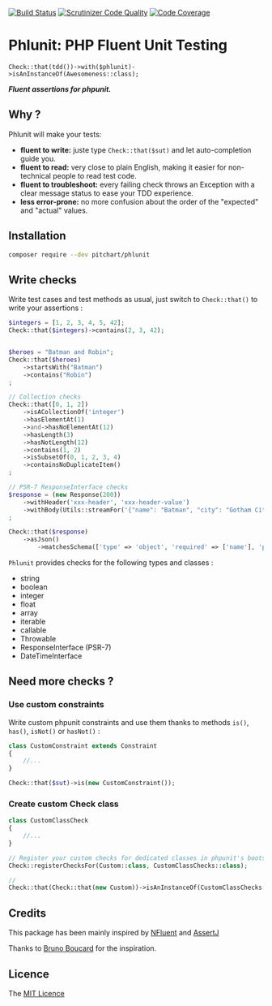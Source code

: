 [![Build Status](https://travis-ci.com/pitchart/phlunit.svg?branch=master)](https://travis-ci.com/pitchart/phlunit)
[![Scrutinizer Code Quality](https://scrutinizer-ci.com/g/pitchart/phlunit/badges/quality-score.png?b=master)](https://scrutinizer-ci.com/g/pitchart/phlunit/?branch=master)
[![Code Coverage](https://scrutinizer-ci.com/g/pitchart/phlunit/badges/coverage.png?b=master)](https://scrutinizer-ci.com/g/pitchart/phlunit/?branch=master)

# Phlunit: PHP Fluent Unit Testing

`Check::that(tdd())->with($phlunit)->isAnInstanceOf(Awesomeness::class);`

__*Fluent assertions for phpunit.*__

## Why ?

Phlunit will make your tests:

- **fluent to write:** juste type `Check::that($sut)` and let auto-completion guide you.
- **fluent to read:** very close to plain English, making it easier for non-technical people to read test code.
- **fluent to troubleshoot:** every failing check throws an Exception with a clear message status to ease your TDD experience.
- **less error-prone:** no more confusion about the order of the "expected" and "actual" values.

## Installation
```bash
composer require --dev pitchart/phlunit
```

## Write checks

Write test cases and test methods as usual, just switch to `Check::that()` to write your assertions :

```php
$integers = [1, 2, 3, 4, 5, 42];
Check::that($integers)->contains(2, 3, 42);


$heroes = "Batman and Robin";
Check::that($heroes)
    ->startsWith("Batman")
    ->contains("Robin")
;

// Collection checks
Check::that([0, 1, 2])
    ->isACollectionOf('integer')
    ->hasElementAt(1)
    ->and->hasNoElementAt(12)
    ->hasLength(3)
    ->hasNotLength(12)
    ->contains(1, 2)
    ->isSubsetOf(0, 1, 2, 3, 4)
    ->containsNoDuplicateItem()
;

// PSR-7 ResponseInterface checks
$response = (new Response(200))
    ->withHeader('xxx-header', 'xxx-header-value')
    ->withBody(Utils::streamFor('{"name": "Batman", "city": "Gotham City"}'))
;

Check::that($response)
    ->asJson()
        ->matchesSchema(['type' => 'object', 'required' => ['name'], 'properties' => ['name' => ['type' => 'string']]]);
```

`Phlunit` provides checks for the following types and classes :
 - string
 - boolean
 - integer
 - float
 - array
 - iterable
 - callable
 - Throwable
 - ResponseInterface (PSR-7)
 - DateTimeInterface

## Need more checks ?

### Use custom constraints

Write custom phpunit constraints and use them thanks to methods `is()`, `has()`, `isNot()` or `hasNot()` :

```php
class CustomConstraint extends Constraint
{
    //...
}

Check::that($sut)->is(new CustomConstraint());
```

### Create custom Check class

```php
class CustomClassCheck
{
    //...
}

// Register your custom checks for dedicated classes in phpunit's bootstrap file
Check::registerChecksFor(Custom::class, CustomClassChecks::class);

//
Check::that(Check::that(new Custom))->isAnInstanceOf(CustomClassChecks::class);
```


## Credits

This package has been mainly inspired by [NFluent](http://www.n-fluent.net/) and [AssertJ](https://joel-costigliola.github.io/assertj/)

Thanks to [Bruno Boucard](https://github.com/boucardbruno) for the inspiration.

## Licence

The [MIT Licence](LICENCE.md)